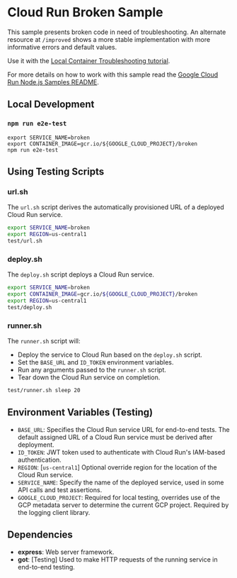 # Cloud Run Broken Sample

This sample presents broken code in need of troubleshooting. An alternate
resource at `/improved` shows a more stable implementation with more informative
errors and default values.

Use it with the [Local Container Troubleshooting tutorial](http://cloud.google.com/run/docs/tutorials/local-troubleshooting).

For more details on how to work with this sample read the [Google Cloud Run Node.js Samples README](https://github.com/GoogleCloudPlatform/nodejs-docs-samples/run).

## Local Development

### `npm run e2e-test`

```
export SERVICE_NAME=broken
export CONTAINER_IMAGE=gcr.io/${GOOGLE_CLOUD_PROJECT}/broken
npm run e2e-test
```

## Using Testing Scripts

### url.sh

The `url.sh` script derives the automatically provisioned URL of a deployed
Cloud Run service.

```sh
export SERVICE_NAME=broken
export REGION=us-central1
test/url.sh
```

### deploy.sh

The `deploy.sh` script deploys a Cloud Run service.

```sh
export SERVICE_NAME=broken
export CONTAINER_IMAGE=gcr.io/${GOOGLE_CLOUD_PROJECT}/broken
export REGION=us-central1
test/deploy.sh
```

### runner.sh

The `runner.sh` script will:

* Deploy the service to Cloud Run based on the `deploy.sh` script.
* Set the `BASE_URL` and `ID_TOKEN` environment variables.
* Run any arguments passed to the `runner.sh` script.
* Tear down the Cloud Run service on completion.

```sh
test/runner.sh sleep 20
```

## Environment Variables (Testing)

* `BASE_URL`: Specifies the Cloud Run service URL for end-to-end tests.
  The default assigned URL of a Cloud Run service must be derived after deployment.
* `ID_TOKEN`: JWT token used to authenticate with Cloud Run's IAM-based authentication.
* `REGION`: [`us-central1`] Optional override region for the location of the Cloud Run service.
* `SERVICE_NAME`: Specify the name of the deployed service, used in some API calls and test assertions.
* `GOOGLE_CLOUD_PROJECT`: Required for local testing, overrides use of the GCP metadata server to determine the current GCP project.
   Required by the logging client library.

## Dependencies

* **express**: Web server framework.
* **got**: [Testing] Used to make HTTP requests of the running service in end-to-end testing.
